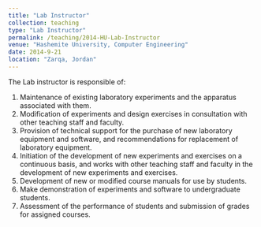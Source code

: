 ```yaml
---
title: "Lab Instructor"
collection: teaching
type: "Lab Instructor"
permalink: /teaching/2014-HU-Lab-Instructor
venue: "Hashemite University, Computer Engineering"
date: 2014-9-21
location: "Zarqa, Jordan"
---
```


The Lab instructor is responsible of:


1. Maintenance of existing laboratory experiments and the apparatus associated with them.
1. Modification of experiments and design exercises in consultation with other teaching staff and faculty.
1. Provision of technical support for the purchase of new laboratory equipment and software, and recommendations for replacement of laboratory equipment.
1. Initiation of the development of new experiments and exercises on a continuous basis, and works with other teaching staff and faculty in the development of new experiments and exercises.
1. Development of new or modified course manuals for use by students.
1. Make demonstration of experiments and software to undergraduate students.
1. Assessment of the performance of students and submission of grades for assigned courses.